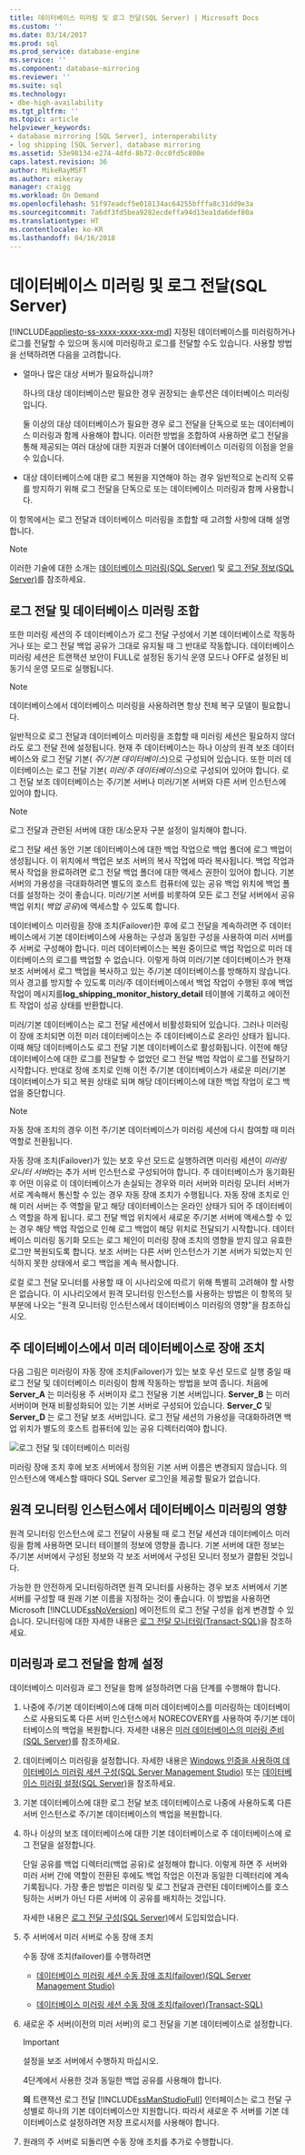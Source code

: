 ```yaml
---
title: 데이터베이스 미러링 및 로그 전달(SQL Server) | Microsoft Docs
ms.custom: ''
ms.date: 03/14/2017
ms.prod: sql
ms.prod_service: database-engine
ms.service: ''
ms.component: database-mirroring
ms.reviewer: ''
ms.suite: sql
ms.technology:
- dbe-high-availability
ms.tgt_pltfrm: ''
ms.topic: article
helpviewer_keywords:
- database mirroring [SQL Server], interoperability
- log shipping [SQL Server], database mirroring
ms.assetid: 53e98134-e274-4dfd-8b72-0cc0fd5c800e
caps.latest.revision: 36
author: MikeRayMSFT
ms.author: mikeray
manager: craigg
ms.workload: On Demand
ms.openlocfilehash: 51f97eadcf5e018134ac64255bfffa8c31dd9e3a
ms.sourcegitcommit: 7a6df3fd5bea9282ecdeffa94d13ea1da6def80a
ms.translationtype: HT
ms.contentlocale: ko-KR
ms.lasthandoff: 04/16/2018
---
```

# <a name="database-mirroring-and-log-shipping-sql-server"></a>데이터베이스 미러링 및 로그 전달(SQL Server)
[!INCLUDE[appliesto-ss-xxxx-xxxx-xxx-md](../../includes/appliesto-ss-xxxx-xxxx-xxx-md.md)]
  지정된 데이터베이스를 미러링하거나 로그를 전달할 수 있으며 동시에 미러링하고 로그를 전달할 수도 있습니다. 사용할 방법을 선택하려면 다음을 고려합니다.  
  
-   얼마나 많은 대상 서버가 필요하십니까?  
  
     하나의 대상 데이터베이스만 필요한 경우 권장되는 솔루션은 데이터베이스 미러링입니다.  
  
     둘 이상의 대상 데이터베이스가 필요한 경우 로그 전달을 단독으로 또는 데이터베이스 미러링과 함께 사용해야 합니다. 이러한 방법을 조합하여 사용하면 로그 전달을 통해 제공되는 여러 대상에 대한 지원과 더불어 데이터베이스 미러링의 이점을 얻을 수 있습니다.  
  
-   대상 데이터베이스에 대한 로그 복원을 지연해야 하는 경우 일반적으로 논리적 오류를 방지하기 위해 로그 전달을 단독으로 또는 데이터베이스 미러링과 함께 사용합니다.  
  
 이 항목에서는 로그 전달과 데이터베이스 미러링을 조합할 때 고려할 사항에 대해 설명합니다.  
  
> [!NOTE]  
>  이러한 기술에 대한 소개는 [데이터베이스 미러링&#40;SQL Server&#41;](../../database-engine/database-mirroring/database-mirroring-sql-server.md) 및 [로그 전달 정보&#40;SQL Server&#41;](../../database-engine/log-shipping/about-log-shipping-sql-server.md)를 참조하세요.  
  
## <a name="combining-log-shipping-and-database-mirroring"></a>로그 전달 및 데이터베이스 미러링 조합  
 또한 미러링 세션의 주 데이터베이스가 로그 전달 구성에서 기본 데이터베이스로 작동하거나 또는 로그 전달 백업 공유가 그대로 유지될 때 그 반대로 작동합니다. 데이터베이스 미러링 세션은 트랜잭션 보안이 FULL로 설정된 동기식 운영 모드나 OFF로 설정된 비동기식 운영 모드로 실행됩니다.  
  
> [!NOTE]  
>  데이터베이스에서 데이터베이스 미러링을 사용하려면 항상 전체 복구 모델이 필요합니다.  
  
 일반적으로 로그 전달과 데이터베이스 미러링을 조합할 때 미러링 세션은 필요하지 않더라도 로그 전달 전에 설정됩니다. 현재 주 데이터베이스는 하나 이상의 원격 보조 데이터베이스와 로그 전달 기본( *주/기본 데이터베이스*)으로 구성되어 있습니다. 또한 미러 데이터베이스는 로그 전달 기본( *미러/주 데이터베이스*)으로 구성되어 있어야 합니다. 로그 전달 보조 데이터베이스는 주/기본 서버나 미러/기본 서버와 다른 서버 인스턴스에 있어야 합니다.  
  
> [!NOTE]  
>  로그 전달과 관련된 서버에 대한 대/소문자 구분 설정이 일치해야 합니다.  
  
 로그 전달 세션 동안 기본 데이터베이스에 대한 백업 작업으로 백업 폴더에 로그 백업이 생성됩니다. 이 위치에서 백업은 보조 서버의 복사 작업에 따라 복사됩니다. 백업 작업과 복사 작업을 완료하려면 로그 전달 백업 폴더에 대한 액세스 권한이 있어야 합니다. 기본 서버의 가용성을 극대화하려면 별도의 호스트 컴퓨터에 있는 공유 백업 위치에 백업 폴더를 설정하는 것이 좋습니다. 미러/기본 서버를 비롯하여 모든 로그 전달 서버에서 공유 백업 위치( *백업 공유*)에 액세스할 수 있도록 합니다.  
  
 데이터베이스 미러링을 장애 조치(Failover)한 후에 로그 전달을 계속하려면 주 데이터베이스에서 기본 데이터베이스에 사용하는 구성과 동일한 구성을 사용하여 미러 서버를 주 서버로 구성해야 합니다. 미러 데이터베이스는 복원 중이므로 백업 작업으로 미러 데이터베이스의 로그를 백업할 수 없습니다. 이렇게 하여 미러/기본 데이터베이스가 현재 보조 서버에서 로그 백업을 복사하고 있는 주/기본 데이터베이스를 방해하지 않습니다. 의사 경고를 방지할 수 있도록 미러/주 데이터베이스에서 백업 작업이 수행된 후에 백업 작업이 메시지를**log_shipping_monitor_history_detail** 테이블에 기록하고 에이전트 작업이 성공 상태를 반환합니다.  
  
 미러/기본 데이터베이스는 로그 전달 세션에서 비활성화되어 있습니다. 그러나 미러링이 장애 조치되면 이전 미러 데이터베이스는 주 데이터베이스로 온라인 상태가 됩니다. 이때 해당 데이터베이스도 로그 전달 기본 데이터베이스로 활성화됩니다. 이전에 해당 데이터베이스에 대한 로그를 전달할 수 없었던 로그 전달 백업 작업이 로그를 전달하기 시작합니다. 반대로 장애 조치로 인해 이전 주/기본 데이터베이스가 새로운 미러/기본 데이터베이스가 되고 복원 상태로 되며 해당 데이터베이스에 대한 백업 작업이 로그 백업을 중단합니다.  
  
> [!NOTE]  
>  자동 장애 조치의 경우 이전 주/기본 데이터베이스가 미러링 세션에 다시 참여할 때 미러 역할로 전환됩니다.  
  
 자동 장애 조치(Failover)가 있는 보호 우선 모드로 실행하려면 미러링 세션이 *미러링 모니터 서버*라는 추가 서버 인스턴스로 구성되어야 합니다. 주 데이터베이스가 동기화된 후 어떤 이유로 이 데이터베이스가 손실되는 경우와 미러 서버와 미러링 모니터 서버가 서로 계속해서 통신할 수 있는 경우 자동 장애 조치가 수행됩니다. 자동 장애 조치로 인해 미러 서버는 주 역할을 맡고 해당 데이터베이스는 온라인 상태가 되어 주 데이터베이스 역할을 하게 됩니다. 로그 전달 백업 위치에서 새로운 주/기본 서버에 액세스할 수 있는 경우 해당 백업 작업으로 인해 로그 백업이 해당 위치로 전달되기 시작합니다. 데이터베이스 미러링 동기화 모드는 로그 체인이 미러링 장애 조치의 영향을 받지 않고 유효한 로그만 복원되도록 합니다. 보조 서버는 다른 서버 인스턴스가 기본 서버가 되었는지 인식하지 못한 상태에서 로그 백업을 계속 복사합니다.  
  
 로컬 로그 전달 모니터를 사용할 때 이 시나리오에 따르기 위해 특별히 고려해야 할 사항은 없습니다. 이 시나리오에서 원격 모니터링 인스턴스를 사용하는 방법은 이 항목의 뒷부분에 나오는 "원격 모니터링 인스턴스에서 데이터베이스 미러링의 영향"을 참조하십시오.  
  
## <a name="failing-over-from-the-principal-to-the-mirror-database"></a>주 데이터베이스에서 미러 데이터베이스로 장애 조치  
 다음 그림은 미러링이 자동 장애 조치(Failover)가 있는 보호 우선 모드로 실행 중일 때 로그 전달 및 데이터베이스 미러링이 함께 작동하는 방법을 보여 줍니다. 처음에 **Server_A** 는 미러링용 주 서버이자 로그 전달용 기본 서버입니다. **Server_B** 는 미러 서버이며 현재 비활성화되어 있는 기본 서버로 구성되어 있습니다. **Server_C** 및 **Server_D** 는 로그 전달 보조 서버입니다. 로그 전달 세션의 가용성을 극대화하려면 백업 위치가 별도의 호스트 컴퓨터에 있는 공유 디렉터리여야 합니다.  
  
 ![로그 전달 및 데이터베이스 미러링](../../database-engine/database-mirroring/media/logshipping-and-dbm-automatic-failover.gif "로그 전달 및 데이터베이스 미러링")  
  
 미러링 장애 조치 후에 보조 서버에서 정의된 기본 서버 이름은 변경되지 않습니다. 의 인스턴스에 액세스할 때마다 SQL Server 로그인을 제공할 필요가 없습니다.  
  
## <a name="the-impact-of-database-mirroring-on-a-remote-monitoring-instance"></a>원격 모니터링 인스턴스에서 데이터베이스 미러링의 영향  
 원격 모니터링 인스턴스에 로그 전달이 사용될 때 로그 전달 세션과 데이터베이스 미러링을 함께 사용하면 모니터 테이블의 정보에 영향을 줍니다. 기본 서버에 대한 정보는 주/기본 서버에서 구성된 정보와 각 보조 서버에서 구성된 모니터 정보가 결합된 것입니다.  
  
 가능한 한 안전하게 모니터링하려면 원격 모니터를 사용하는 경우 보조 서버에서 기본 서버를 구성할 때 원래 기본 이름을 지정하는 것이 좋습니다. 이 방법을 사용하면 Microsoft [!INCLUDE[ssNoVersion](../../includes/ssnoversion-md.md)] 에이전트의 로그 전달 구성을 쉽게 변경할 수 있습니다. 모니터링에 대한 자세한 내용은 [로그 전달 모니터링&#40;Transact-SQL&#41;](../../database-engine/log-shipping/monitor-log-shipping-transact-sql.md)을 참조하세요.  
  
## <a name="setting-up-mirroring-and-log-shipping-together"></a>미러링과 로그 전달을 함께 설정  
 데이터베이스 미러링과 로그 전달을 함께 설정하려면 다음 단계를 수행해야 합니다.  
  
1.  나중에 주/기본 데이터베이스에 대해 미러 데이터베이스를 미러링하는 데이터베이스로 사용되도록 다른 서버 인스턴스에서 NORECOVERY를 사용하여 주/기본 데이터베이스의 백업을 복원합니다. 자세한 내용은 [미러 데이터베이스의 미러링 준비&#40;SQL Server&#41;](../../database-engine/database-mirroring/prepare-a-mirror-database-for-mirroring-sql-server.md)를 참조하세요.  
  
2.  데이터베이스 미러링을 설정합니다. 자세한 내용은 [Windows 인증을 사용하여 데이터베이스 미러링 세션 구성&#40;SQL Server Management Studio&#41;](../../database-engine/database-mirroring/establish-database-mirroring-session-windows-authentication.md) 또는 [데이터베이스 미러링 설정&#40;SQL Server&#41;](../../database-engine/database-mirroring/setting-up-database-mirroring-sql-server.md)을 참조하세요.  
  
3.  기본 데이터베이스에 대한 로그 전달 보조 데이터베이스로 나중에 사용하도록 다른 서버 인스턴스로 주/기본 데이터베이스의 백업을 복원합니다.  
  
4.  하나 이상의 보조 데이터베이스에 대한 기본 데이터베이스로 주 데이터베이스에 로그 전달을 설정합니다.  
  
     단일 공유를 백업 디렉터리(백업 공유)로 설정해야 합니다. 이렇게 하면 주 서버와 미러 서버 간에 역할이 전환된 후에도 백업 작업은 이전과 동일한 디렉터리에 계속 기록됩니다. 가장 좋은 방법은 미러링 및 로그 전달과 관련된 데이터베이스를 호스팅하는 서버가 아닌 다른 서버에 이 공유를 배치하는 것입니다.  
  
     자세한 내용은 [로그 전달 구성&#40;SQL Server&#41;](../../database-engine/log-shipping/configure-log-shipping-sql-server.md)에서 도입되었습니다.  
  
5.  주 서버에서 미러 서버로 수동 장애 조치  
  
     수동 장애 조치(failover)를 수행하려면  
  
    -   [데이터베이스 미러링 세션 수동 장애 조치(failover)&#40;SQL Server Management Studio&#41;](../../database-engine/database-mirroring/manually-fail-over-a-database-mirroring-session-sql-server-management-studio.md)  
  
    -   [데이터베이스 미러링 세션 수동 장애 조치(failover)&#40;Transact-SQL&#41;](../../database-engine/database-mirroring/manually-fail-over-a-database-mirroring-session-transact-sql.md)  
  
6.  새로운 주 서버(이전의 미러 서버)의 로그 전달을 기본 데이터베이스로 설정합니다.  
  
    > [!IMPORTANT]  
    >  설정을 보조 서버에서 수행하지 마십시오.  
  
     4단계에서 사용한 것과 동일한 백업 공유를 사용해야 합니다.  
  
     **의** 트랜잭션 로그 전달 [!INCLUDE[ssManStudioFull](../../includes/ssmanstudiofull-md.md)] 인터페이스는 로그 전달 구성별로 하나의 기본 데이터베이스만 지원합니다. 따라서 새로운 주 서버를 기본 데이터베이스로 설정하려면 저장 프로시저를 사용해야 합니다.  
  
7.  원래의 주 서버로 되돌리면 수동 장애 조치를 추가로 수행합니다.  
  
  
